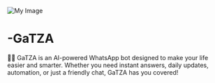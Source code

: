 ![My Image](20250823_215130.png)
# -GaTZA
 🤖✨ GaTZA is an AI-powered WhatsApp bot designed to make your life easier and smarter. Whether you need instant answers, daily updates, automation, or just a friendly chat, GaTZA has you covered!  
